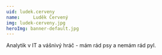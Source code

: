 ```yaml
---
uid: ludek.cerveny
name:     Luděk Červený
img: ludek-cerveny.jpg
heroImg: banner-default.jpg
---
```

Analytik v IT a vášnivý hráč - mám rád psy a nemám rád pyl.